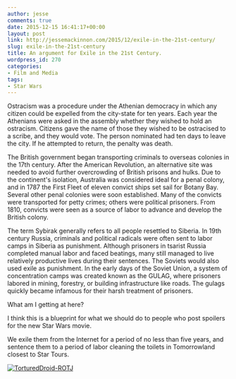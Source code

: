 ```yaml
---
author: jesse
comments: true
date: 2015-12-15 16:41:17+00:00
layout: post
link: http://jessemackinnon.com/2015/12/exile-in-the-21st-century/
slug: exile-in-the-21st-century
title: An argument for Exile in the 21st Century.
wordpress_id: 270
categories:
- Film and Media
tags:
- Star Wars
---
```


Ostracism was a procedure under the Athenian democracy in which any citizen could be expelled from the city-state for ten years. Each year the Athenians were asked in the assembly whether they wished to hold an ostracism. Citizens gave the name of those they wished to be ostracised to a scribe, and they would vote. The person nominated had ten days to leave the city. If he attempted to return, the penalty was death.

The British government began transporting criminals to overseas colonies in the 17th century. After the American Revolution, an alternative site was needed to avoid further overcrowding of British prisons and hulks. Due to the continent's isolation, Australia was considered ideal for a penal colony, and in 1787 the First Fleet of eleven convict ships set sail for Botany Bay. Several other penal colonies were soon established. Many of the convicts were transported for petty crimes; others were political prisoners. From 1810, convicts were seen as a source of labor to advance and develop the British colony.

The term Sybirak generally refers to all people resettled to Siberia. In 19th century Russia, criminals and political radicals were often sent to labor camps in Siberia as punishment. Although prisoners in tsarist Russia completed manual labor and faced beatings, many still managed to live relatively productive lives during their sentences. The Soviets would also used exile as punishment. In the early days of the Soviet Union, a system of concentration camps was created known as the GULAG, where prisoners labored in mining, forestry, or building infrastructure like roads. The gulags quickly became infamous for their harsh treatment of prisoners.

What am I getting at here?

I think this is a blueprint for what we should do to people who post spoilers for the new Star Wars movie.

We exile them from the Internet for a period of no less than five years, and sentence them to a period of labor cleaning the toilets in Tomorrowland closest to Star Tours.

[![TorturedDroid-ROTJ](http://jessemackinnon.com/wp-content/uploads/2015/12/TorturedDroid-ROTJ.png)](http://jessemackinnon.com/wp-content/uploads/2015/12/TorturedDroid-ROTJ.png)
